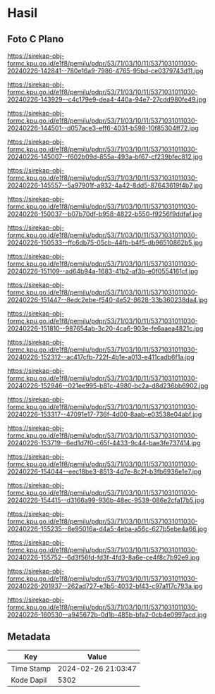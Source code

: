 # Hasil

## Foto C Plano

https://sirekap-obj-formc.kpu.go.id/e1f8/pemilu/pdpr/53/71/03/10/11/5371031011030-20240226-142841--780e16a9-7986-4765-95bd-ce0379743d11.jpg

https://sirekap-obj-formc.kpu.go.id/e1f8/pemilu/pdpr/53/71/03/10/11/5371031011030-20240226-143929--c4c179e9-dea4-440a-94e7-27cdd980fe49.jpg

https://sirekap-obj-formc.kpu.go.id/e1f8/pemilu/pdpr/53/71/03/10/11/5371031011030-20240226-144501--d057ace3-eff6-4031-b598-10f85304ff72.jpg

https://sirekap-obj-formc.kpu.go.id/e1f8/pemilu/pdpr/53/71/03/10/11/5371031011030-20240226-145007--f602b09d-855a-493a-bf67-cf239bfec812.jpg

https://sirekap-obj-formc.kpu.go.id/e1f8/pemilu/pdpr/53/71/03/10/11/5371031011030-20240226-145557--5a97901f-a932-4a42-8dd5-87643619f4b7.jpg

https://sirekap-obj-formc.kpu.go.id/e1f8/pemilu/pdpr/53/71/03/10/11/5371031011030-20240226-150037--b07b70df-b958-4822-b550-f9256f9ddfaf.jpg

https://sirekap-obj-formc.kpu.go.id/e1f8/pemilu/pdpr/53/71/03/10/11/5371031011030-20240226-150533--ffc6db75-05cb-44fb-b4f5-db96510862b5.jpg

https://sirekap-obj-formc.kpu.go.id/e1f8/pemilu/pdpr/53/71/03/10/11/5371031011030-20240226-151109--ad64b94a-1683-41b2-af3b-e0f0554161cf.jpg

https://sirekap-obj-formc.kpu.go.id/e1f8/pemilu/pdpr/53/71/03/10/11/5371031011030-20240226-151447--8edc2ebe-f540-4e52-8628-33b360238da4.jpg

https://sirekap-obj-formc.kpu.go.id/e1f8/pemilu/pdpr/53/71/03/10/11/5371031011030-20240226-151810--987654ab-3c20-4ca6-903e-fe6aaea4821c.jpg

https://sirekap-obj-formc.kpu.go.id/e1f8/pemilu/pdpr/53/71/03/10/11/5371031011030-20240226-152312--ac417cfb-722f-4b1e-a013-e411cadb6f1a.jpg

https://sirekap-obj-formc.kpu.go.id/e1f8/pemilu/pdpr/53/71/03/10/11/5371031011030-20240226-152946--021ee995-b81c-4980-bc2a-d8d236bb6902.jpg

https://sirekap-obj-formc.kpu.go.id/e1f8/pemilu/pdpr/53/71/03/10/11/5371031011030-20240226-153317--47091e17-736f-4d00-8aab-e03538e04abf.jpg

https://sirekap-obj-formc.kpu.go.id/e1f8/pemilu/pdpr/53/71/03/10/11/5371031011030-20240226-153719--6ed1d7f0-c65f-4433-9c44-bae3fe737414.jpg

https://sirekap-obj-formc.kpu.go.id/e1f8/pemilu/pdpr/53/71/03/10/11/5371031011030-20240226-154044--eec18be3-8513-4d7e-8c2f-b3fb6936e1e7.jpg

https://sirekap-obj-formc.kpu.go.id/e1f8/pemilu/pdpr/53/71/03/10/11/5371031011030-20240226-154415--d3166a99-936b-48ec-9539-086e2cfa17b5.jpg

https://sirekap-obj-formc.kpu.go.id/e1f8/pemilu/pdpr/53/71/03/10/11/5371031011030-20240226-155235--8e95016a-d4a5-4eba-a56c-627b5ebe4a66.jpg

https://sirekap-obj-formc.kpu.go.id/e1f8/pemilu/pdpr/53/71/03/10/11/5371031011030-20240226-155752--6d3f56fd-fd3f-4fd3-8a6e-ce4f8c7b92e9.jpg

https://sirekap-obj-formc.kpu.go.id/e1f8/pemilu/pdpr/53/71/03/10/11/5371031011030-20240226-201937--262ad727-e3b5-4032-bf43-c97a117c793a.jpg

https://sirekap-obj-formc.kpu.go.id/e1f8/pemilu/pdpr/53/71/03/10/11/5371031011030-20240226-160530--a945672b-0d1b-485b-bfa2-0cb4e0997acd.jpg


## Metadata

| Key        | Value               |
| ---------- | ------------------- |
| Time Stamp | 2024-02-26 21:03:47 |
| Kode Dapil | 5302                |



